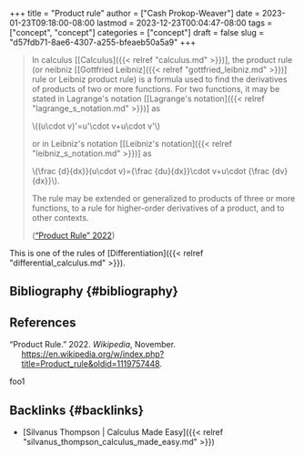 +++
title = "Product rule"
author = ["Cash Prokop-Weaver"]
date = 2023-01-23T09:18:00-08:00
lastmod = 2023-12-23T00:04:47-08:00
tags = ["concept", "concept"]
categories = ["concept"]
draft = false
slug = "d57fdb71-8ae6-4307-a255-bfeaeb50a5a9"
+++

> In calculus [[Calculus]({{< relref "calculus.md" >}})], the product rule (or neibniz [[Gottfried Leibniz]({{< relref "gottfried_leibniz.md" >}})] rule or Leibniz product rule) is a formula used to find the derivatives of products of two or more functions. For two functions, it may be stated in Lagrange's notation [[Lagrange's notation]({{< relref "lagrange_s_notation.md" >}})] as
>
> \\((u\cdot v)'=u'\cdot v+u\cdot v'\\)
>
> or in Leibniz's notation [[Leibniz's notation]({{< relref "leibniz_s_notation.md" >}})] as
>
> \\(\frac {d}{dx}}(u\cdot v)={\frac {du}{dx}}\cdot v+u\cdot {\frac {dv}{dx}}\\).
>
> The rule may be extended or generalized to products of three or more functions, to a rule for higher-order derivatives of a product, and to other contexts.
>
> (<a href="#citeproc_bib_item_1">“Product Rule” 2022</a>)

This is one of the rules of [Differentiation]({{< relref "differential_calculus.md" >}}).


## Bibliography {#bibliography}

## References

<style>.csl-entry{text-indent: -1.5em; margin-left: 1.5em;}</style><div class="csl-bib-body">
  <div class="csl-entry"><a id="citeproc_bib_item_1"></a>“Product Rule.” 2022. <i>Wikipedia</i>, November. <a href="https://en.wikipedia.org/w/index.php?title=Product_rule&oldid=1119757448">https://en.wikipedia.org/w/index.php?title=Product_rule&#38;oldid=1119757448</a>.</div>
</div>

foo1


## Backlinks {#backlinks}

-   [Silvanus Thompson | Calculus Made Easy]({{< relref "silvanus_thompson_calculus_made_easy.md" >}})

